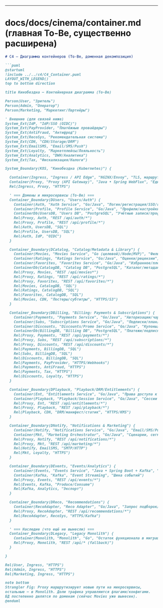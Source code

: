 
---

# docs/docs/cinema/container.md (главная To-Be, существенно расширена)

```md
# C4 — Диаграмма контейнеров (To-Be, доменная декомпозиция)

```puml
@startuml
!include ../../c4/C4_Container.puml
LAYOUT_WITH_LEGEND()
top to bottom direction

title Кинобездна — Контейнерная диаграмма (To-Be)

Person(User, "Зритель")
Person(Admin, "Оператор")
Person(Marketing, "Маркетинг/Партнёры")

' Внешние (для связей ниже)
System_Ext(IdP, "IdP/SSO (OIDC)")
System_Ext(PayProvider, "Платёжные провайдеры")
System_Ext(AntiFraud, "Антифрод")
System_Ext(RecoSys, "Рекомендательная система")
System_Ext(CDN, "CDN/Storage/DRM")
System_Ext(EmailSMS, "Email/SMS/Push")
System_Ext(Loyalty, "Маркетплейсы/Лояльность")
System_Ext(Analytics, "DWH/Аналитика")
System_Ext(Tax, "Фискализация/Налоги")

System_Boundary(K8S, "Кинобездна (Kubernetes)") {

  Container(Ingress, "Ingress / API Edge", "NGINX/Envoy", "TLS, маршрутизация, WAF")
  Container(Proxy, "Proxy (API Gateway)", "Java • Spring WebFlux", "Единая точка входа, Strangler Fig, A/B/FF")
  Rel(Ingress, Proxy, "HTTPS")

  ' === Домены и микросервисы (To-Be) ===
  Container_Boundary(DUsers, "Users/Auth") {
    Container(Auth, "Auth Service", "Go/Java", "Логин/регистрация/SSO/refresh")
    Container(Profile, "Profile Service", "Go/Java", "Профили/настройки/устройства")
    ContainerDb(UsersDB, "Users DB", "PostgreSQL", "Учётные записи/профили")
    Rel(Proxy, Auth, "REST /api/auth/*")
    Rel(Proxy, Profile, "REST /api/profile/*")
    Rel(Auth, UsersDB, "SQL")
    Rel(Profile, UsersDB, "SQL")
    Rel(Auth, IdP, "OIDC")
  }

  Container_Boundary(DCatalog, "Catalog/Metadata & Library") {
    Container(Movies, "Movies Service", "Go (целевой)/Node(MVP)", "Фильмы/жанры/актеры/метаданные/каталог")
    Container(Ratings, "Ratings Service", "Go/Java", "Оценки/рецензии")
    Container(Favorites, "Favorites Service", "Go/Java", "Избранное/плейлисты")
    ContainerDb(CatalogDB, "Catalog DB", "PostgreSQL", "Каталог/метаданные/индексы")
    Rel(Proxy, Movies, "REST /api/movies*")
    Rel(Proxy, Ratings, "REST /api/ratings/*")
    Rel(Proxy, Favorites, "REST /api/favorites/*")
    Rel(Movies, CatalogDB, "SQL")
    Rel(Ratings, CatalogDB, "SQL")
    Rel(Favorites, CatalogDB, "SQL")
    Rel(Movies, CDN, "Постеры/субтитры", "HTTPS/S3")
  }

  Container_Boundary(DBilling, "Billing: Payments & Subscriptions") {
    Container(Payments, "Payments Service", "Go/Java", "Авторизации/чаржи/рефанды")
    Container(Subs, "Subscriptions Service", "Go/Java", "Подписки/план/статус/возобновления")
    Container(Discounts, "Discounts/Promo Service", "Go/Java", "Купоны/акции/промо")
    ContainerDb(BillingDB, "Billing DB", "PostgreSQL", "Платежи/подписки/промо")
    Rel(Proxy, Payments, "REST /api/payments/*")
    Rel(Proxy, Subs, "REST /api/subscriptions/*")
    Rel(Proxy, Discounts, "REST /api/discounts/*")
    Rel(Payments, BillingDB, "SQL")
    Rel(Subs, BillingDB, "SQL")
    Rel(Discounts, BillingDB, "SQL")
    Rel(Payments, PayProvider, "HTTPS/Webhooks")
    Rel(Payments, AntiFraud, "HTTPS")
    Rel(Payments, Tax, "HTTPS")
    Rel(Discounts, Loyalty, "HTTPS")
  }

  Container_Boundary(DPlayback, "Playback/DRM/Entitlements") {
    Container(Ent, "Entitlements Service", "Go/Java", "Права доступа к контенту")
    Container(Playback, "Playback/Session Service", "Go/Java", "Сессии просмотра/DRM лицензии")
    Rel(Proxy, Ent, "REST /api/entitlements/*")
    Rel(Proxy, Playback, "REST /api/playback/*")
    Rel(Playback, CDN, "DRM/манифест/статик", "HTTPS/KMS")
  }

  Container_Boundary(DNotify, "Notifications & Marketing") {
    Container(Notify, "Notifications Service", "Go/Java", "Email/SMS/Push-триггеры")
    Container(Mkt, "Marketing Orchestrator", "Go/Java", "Сценарии, сегменты, кампании")
    Rel(Proxy, Notify, "REST /api/notifications/*")
    Rel(Proxy, Mkt, "REST /api/marketing/*")
    Rel(Notify, EmailSMS, "SMTP/HTTP")
    Rel(Mkt, Loyalty, "HTTPS")
  }

  Container_Boundary(DEvents, "Events/Analytics") {
    Container(Events, "Events Service", "Java • Spring Boot + Kafka", "MVP: publish/consume user|payment|movie")
    Container(Kafka, "Kafka", "Event Streaming", "Шина событий")
    Rel(Proxy, Events, "REST /api/events/*")
    Rel(Events, Kafka, "Produce/Consume")
    Rel(Kafka, Analytics, "Экспорт")
  }

  Container_Boundary(DReco, "Recommendations") {
    Container(RecoAdapter, "Reco Adapter", "Go/Java", "Запрос подборок/feature store")
    Rel(Proxy, RecoAdapter, "REST /api/recommendations/*")
    Rel(RecoAdapter, RecoSys, "HTTPS/Kafka")
  }

  ' === Наследие (что ещё не вынесли) ===
  Container_Boundary(DLegacy, "Legacy Monolith") {
    Container(Monolith, "Monolith", "Go", "Остаток функционала в миграции")
    Rel(Proxy, Monolith, "REST /api/* (fallback)")
  }

}

Rel(User, Ingress, "HTTPS")
Rel(Admin, Ingress, "HTTPS")
Rel(Marketing, Ingress, "HTTPS")

note bottom
Strangler Fig: Proxy маршрутизирует новые пути на микросервисы,
остальные — в Monolith. Доли трафика управляются флагами/конфигами.
БД постепенно делятся по доменам (сейчас Movies уже вынесен).
@enduml
